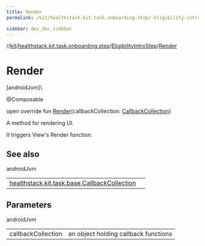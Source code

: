 ```yaml
---
title: Render
permalink: /kit/healthstack.kit.task.onboarding.step/-eligibility-intro-step/-render.html

sidebar: dev_doc_sidebar
---
```

//[kit](../../../kit.html)/[healthstack.kit.task.onboarding.step](../index.html)/[EligibilityIntroStep](index.html)/[Render](-render.html)



# Render



[androidJvm]\




@Composable



open override fun [Render](-render.html)(callbackCollection: [CallbackCollection](../../healthstack.kit.task.base/-callback-collection/index.html))



A method for rendering UI.



It triggers View's Render function.



## See also


androidJvm

| | |
|---|---|
| [healthstack.kit.task.base.CallbackCollection](../../healthstack.kit.task.base/-callback-collection/index.html) |  |



## Parameters


androidJvm

| | |
|---|---|
| callbackCollection | an object holding callback functions |




